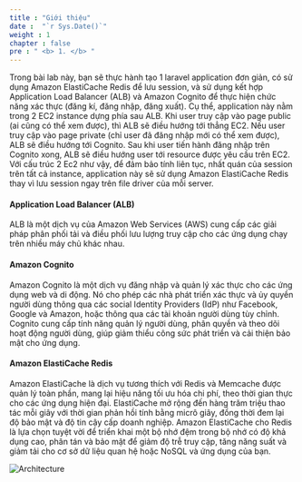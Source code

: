 ```yaml
---
title : "Giới thiệu"
date :  "`r Sys.Date()`" 
weight : 1 
chapter : false
pre : " <b> 1. </b> "
---
```

Trong bài lab này, bạn sẽ thực hành tạo 1 laravel application đơn giản, có sử dụng Amazon ElastiCache Redis để lưu session, và sử dụng kết hợp Application Load Balancer (ALB) và Amazon Cognito để thực hiện chức năng xác thực (đăng kí, đăng nhập, đăng xuất).
Cụ thể, application này nằm trong 2 EC2 instance dựng phía sau ALB.
Khi user truy cập vào page public (ai cũng có thể xem được), thì ALB sẽ điều hướng tới thẳng EC2.
Nếu user truy cập vào page private (chỉ user đã đăng nhập mới có thể xem được), ALB sẽ điều hướng tới Cognito. Sau khi user tiến hành đăng nhập trên Cognito xong, ALB sẽ điều hướng user tới resource được yêu cầu trên EC2.
Với cấu trúc 2 Ec2 như vậy, để đảm bảo tính liên tục, nhất quán của session trên tất cả instance, application này sẽ sử dụng Amazon ElastiCache Redis thay vì lưu session ngay trên file driver của mỗi server.

#### Application Load Balancer (ALB)
ALB là một dịch vụ của Amazon Web Services (AWS) cung cấp các giải pháp phân phối tải và điều phối lưu lượng truy cập cho các ứng dụng chạy trên nhiều máy chủ khác nhau. 

#### Amazon Cognito
Amazon Cognito là một dịch vụ đăng nhập và quản lý xác thực cho các ứng dụng web và di động. Nó cho phép các nhà phát triển xác thực và ủy quyền người dùng thông qua các social Identity Providers (IdP) như Facebook, Google và Amazon, hoặc thông qua các tài khoản người dùng tùy chỉnh. Cognito cung cấp tính năng quản lý người dùng, phân quyền và theo dõi hoạt động người dùng, giúp giảm thiểu công sức phát triển và cải thiện bảo mật cho ứng dụng.

#### Amazon ElastiCache Redis
Amazon ElastiCache là dịch vụ tương thích với Redis và Memcache được quản lý toàn phần, mang lại hiệu năng tối ưu hóa chi phí, theo thời gian thực cho các ứng dụng hiện đại. ElastiCache mở rộng đến hàng trăm triệu thao tác mỗi giây với thời gian phản hồi tính bằng micrô giây, đồng thời đem lại độ bảo mật và độ tin cậy cấp doanh nghiệp.
Amazon ElastiCache cho Redis là lựa chọn tuyệt vời để triển khai một bộ nhớ đệm trong bộ nhớ có độ khả dụng cao, phân tán và bảo mật để giảm độ trễ truy cập, tăng năng suất và giảm tải cho cơ sở dữ liệu quan hệ hoặc NoSQL và ứng dụng của bạn.

![Architecture](/images/arc-log.png) 